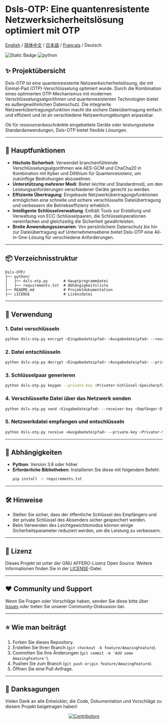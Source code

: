 # Dsls-OTP: Eine quantenresistente Netzwerksicherheitslösung optimiert mit OTP

[English](READM.md) / [简体中文](README_CN.md) / [日本語](README_JP.md) / [Français](README_FR.md) / Deutsch

![Static Badge](https://img.shields.io/badge/License_GNU_AFFERO-0?logo=gnu&color=8A2BE2)
<img src="https://img.shields.io/badge/python-3.10 ~ 3.13 -blue.svg" alt="python">

## ✨ Projektübersicht

Dsls-OTP ist eine quantenresistente Netzwerksicherheitslösung, die mit Einmal-Pad (OTP)-Verschlüsselung optimiert wurde. Durch die Kombination eines optimierten OTP-Mechanismus mit modernen Verschlüsselungsalgorithmen und quantenresistenten Technologien bietet es außergewöhnlichen Datenschutz. Die integrierte Netzwerkübertragungsfunktion macht die sichere Dateiübertragung einfach und effizient und ist an verschiedene Netzwerkumgebungen anpassbar.

Ob für ressourcenbeschränkte eingebettete Geräte oder leistungsstarke Standardanwendungen, Dsls-OTP bietet flexible Lösungen.

---

## 🚀 Hauptfunktionen

- **Höchste Sicherheit**: Verwendet branchenführende Verschlüsselungsalgorithmen wie AES-GCM und ChaCha20 in Kombination mit Kyber und Dilithium für Quantenresistenz, um zukünftige Bedrohungen abzuwehren.
- **Unterstützung mehrerer Modi**: Bietet leichte und Standardmodi, um den Leistungsanforderungen verschiedener Geräte gerecht zu werden.
- **Effiziente Übertragung**: Eingebaute Netzwerkübertragungsfunktionen ermöglichen eine schnelle und sichere verschlüsselte Dateiübertragung und verbessern die Betriebseffizienz erheblich.
- **Intelligente Schlüsselverwaltung**: Enthält Tools zur Erstellung und Verwaltung von ECC-Schlüsselpaaren, die Schlüsseloperationen vereinfachen und gleichzeitig die Sicherheit gewährleisten.
- **Breite Anwendungsszenarien**: Von persönlichem Datenschutz bis hin zur Dateiübertragung auf Unternehmensebene bietet Dsls-OTP eine All-in-One-Lösung für verschiedene Anforderungen.

---

## 📦 Verzeichnisstruktur

```
Dsls-OTP/
├── python/
│   ├── dsls-otp.py       # Hauptprogrammdatei
│   ├── requirements.txt  # Abhängigkeitsliste
├── README.md             # Projektdokumentation
├── LICENSE               # Lizenzdatei
```

---

## 📖 Verwendung

### 1. Datei verschlüsseln
```bash
python dsls-otp.py encrypt <Eingabedateipfad> <Ausgabedateipfad> --receiver-key <Empfänger-Öffentlicher-Schlüssel-Dateipfad> [--lightweight]
```

### 2. Datei entschlüsseln
```bash
python dsls-otp.py decrypt <Eingabedateipfad> <Ausgabedateipfad> --private-key <Privater-Schlüssel-Dateipfad> [--password <Privater-Schlüssel-Passwort>]
```

### 3. Schlüsselpaar generieren
```bash
python dsls-otp.py keygen --private-key <Privater-Schlüssel-Speicherpfad> --public-key <Öffentlicher-Schlüssel-Speicherpfad> [--password <Privater-Schlüssel-Passwort>]
```

### 4. Verschlüsselte Datei über das Netzwerk senden
```bash
python dsls-otp.py send <Eingabedateipfad> --receiver-key <Empfänger-Öffentlicher-Schlüssel-Dateipfad> --target <Ziel-IP:Port> [--lightweight]
```

### 5. Netzwerkdatei empfangen und entschlüsseln
```bash
python dsls-otp.py receive <Ausgabedateipfad> --private-key <Privater-Schlüssel-Dateipfad> [--listen <Listen-Adresse:Port>] [--password <Privater-Schlüssel-Passwort>]
```

---

## 🔧 Abhängigkeiten

- **Python**: Version 3.8 oder höher
- **Erforderliche Bibliotheken**: Installieren Sie diese mit folgendem Befehl:
  ```bash
  pip install -r requirements.txt
  ```

---

## 🛠️ Hinweise

- Stellen Sie sicher, dass der öffentliche Schlüssel des Empfängers und der private Schlüssel des Absenders sicher gespeichert werden.
- Beim Verwenden des Leichtgewichtsmodus können einige Sicherheitsparameter reduziert werden, um die Leistung zu verbessern.

---

## 📜 Lizenz

Dieses Projekt ist unter der GNU AFFERO-Lizenz Open Source. Weitere Informationen finden Sie in der [LICENSE](LICENSE)-Datei.

---

## ❤️ Community und Support

Wenn Sie Fragen oder Vorschläge haben, senden Sie diese bitte über [Issues](https://github.com/DslsDZC/Dsls-OTP/issues) oder treten Sie unserer Community-Diskussion bei.

---

## ⭐ Wie man beiträgt

1. Forken Sie dieses Repository.
2. Erstellen Sie Ihren Branch (`git checkout -b feature/AmazingFeature`).
3. Committen Sie Ihre Änderungen (`git commit -m 'Add some AmazingFeature'`).
4. Pushen Sie zum Branch (`git push origin feature/AmazingFeature`).
5. Öffnen Sie eine Pull-Anfrage.

---

## 🌟 Danksagungen

Vielen Dank an alle Entwickler, die Code, Dokumentation und Vorschläge zu diesem Projekt beigetragen haben!

<p align="center">
  <a href="https://github.com/DslsDZC/Dsls-OTP/graphs/contributors">
    <img src="https://contrib.rocks/image?repo=DslsDZC/Dsls-OTP" alt="Contributors">
  </a>
</p>
